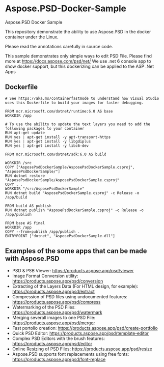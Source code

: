 # Aspose.PSD-Docker-Sample
Aspose.PSD Docker Sample

This repository demonstrate the ability to use Aspose.PSD in the docker container under the Linux.

Please read the annotations carefully in source code.

This sample demonstrates only simple ways to edit PSD File. Please find more at https://docs.aspose.com/psd/net/
We use .net 6 console app to show docker support, but this dockerizing can be applied to the ASP .Net Apps


## Dockerfile
```docker
# See https://aka.ms/containerfastmode to understand how Visual Studio uses this Dockerfile to build your images for faster debugging.

FROM mcr.microsoft.com/dotnet/runtime:6.0 AS base
WORKDIR /app

# To use the ability to update the text layers you need to add the following packages to your container
RUN apt-get update
RUN yes | apt-get install -y apt-transport-https
RUN yes | apt-get install -y libgdiplus
RUN yes | apt-get install -y libc6-dev

FROM mcr.microsoft.com/dotnet/sdk:6.0 AS build

WORKDIR /src
COPY ["AsposePsdDockerSample/AsposePsdDockerSample.csproj", "AsposePsdDockerSample/"]
RUN dotnet restore "AsposePsdDockerSample/AsposePsdDockerSample.csproj"
COPY . .
WORKDIR "/src/AsposePsdDockerSample"
RUN dotnet build "AsposePsdDockerSample.csproj" -c Release -o /app/build

FROM build AS publish
RUN dotnet publish "AsposePsdDockerSample.csproj" -c Release -o /app/publish

FROM base AS final
WORKDIR /app
COPY --from=publish /app/publish .
ENTRYPOINT ["dotnet", "AsposePsdDockerSample.dll"]
```
 
## Examples of the some apps that can be made with Aspose.PSD
- PSD & PSB Viewer: https://products.aspose.app/psd/viewer
- Image Format Conversion utility: https://products.aspose.app/psd/conversion
- Extracting of the Layers Data (For HTML design, for example): https://products.aspose.app/psd/extract
- Compression of PSD files using undocumented features: https://products.aspose.app/psd/compress
- Watermarking of the PSD Files: https://products.aspose.app/psd/watermark
- Merging severall images to one PSD File: https://products.aspose.app/psd/merger
- Fast portolio creation: https://products.aspose.app/psd/create-portfolio
- Quick PSD Editor: https://products.aspose.app/psd/template-editor
- Complex PSD Editors with the brush features: https://products.aspose.app/psd/editor
- Online Resizing of PSD Files: https://products.aspose.app/psd/resize
- Aspose.PSD supports font replacements using free fonts: https://products.aspose.app/psd/font-replace